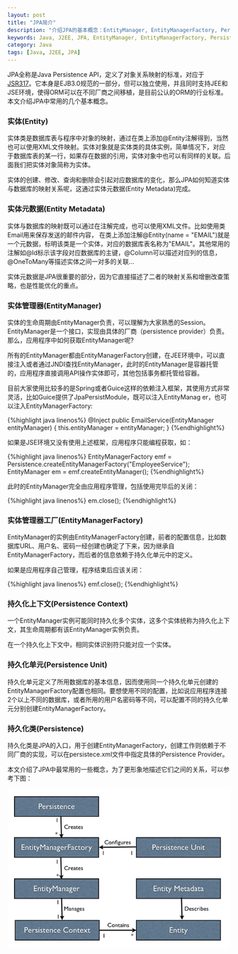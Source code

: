 ```yaml
---
layout: post
title: "JPA简介"
description: "介绍JPA的基本概念：EntityManager, EntityManagerFactory, Persistence Unit, Persistence Context"
keywords: Java, J2EE, JPA, EntityManager, EntityManagerFactory, Persistence Unit, Persistence Context, 实体, 持久化单元
category: Java
tags: [Java, J2EE, JPA]
---
```


JPA全称是Java Persistence API，定义了对象关系映射的标准，对应于[JSR317](http://jcp.org/en/jsr/detail?id=317)。它本身是EJB3.0规范的一部分，但可以独立使用，并且同时支持JEE和JSE环境，使得ORM可以在不同厂商之间移植，是目前公认的ORM的行业标准。本文介绍JPA中常用的几个基本概念。

### 实体(Entity)
实体类是数据库表与程序中对象的映射，通过在类上添加@Entity注解得到，当然也可以使用XML文件映射。实体对象就是实体类的具体实例，简单情况下，对应于数据库表的某一行，如果存在数据的引用，实体对象中也可以有同样的关联。后面我们把实体对象简称为实体。  

实体的创建、修改、查询和删除会引起对应数据库的变化，那么JPA如何知道实体与数据库的映射关系呢，这通过实体元数据(Entity Metadata)完成。

### 实体元数据(Entity Metadata)
实体与数据库的映射既可以通过在注解完成，也可以使用XML文件。比如使用类Email用来保存发送的邮件内容，
在类上添加注解@Entity(name = "EMAIL")就是一个元数据，标明该类是一个实体，对应的数据库表名称为"EMAIL"。其他常用的注解如@Id标示该字段对应数据库的主键，@Column可以描述对应列的信息，@OneToMany等描述实体之间一对多的关联...  

实体元数据是JPA很重要的部分，因为它直接描述了二者的映射关系和增删改查策略，也是性能优化的重点。

### 实体管理器(EntityManager)
实体的生命周期由EntityManager负责，可以理解为大家熟悉的Session。EntityManager是一个接口，实现由具体的厂商（persistence provider）负责。那么，应用程序中如何获取EntityManager呢?  

所有的EntityManager都由EntityManagerFactory创建，在JEE环境中，可以直接注入或者通过JNDI查找EntityManager，此时的EntityManager是容器托管的，应用程序直接调用API操作实体即可，其他包括事务都托管给容器。  

目前大家使用比较多的是Spring或者Guice这样的依赖注入框架，其使用方式非常灵活，比如Guice提供了JpaPersistModule，既可以注入EntityManag
er，也可以注入EntityManagerFactory:

{%highlight java linenos%}
    @Inject
    public EmailService(EntityManager entityManager) {
        this.entityManager = entityManager;
    }
{%endhighlight%}

如果是JSE环境又没有使用上述框架，应用程序只能编程获取，如：    

{%highlight java linenos%}
EntityManagerFactory emf = Persistence.createEntityManagerFactory("EmployeeService");
EntityManager em = emf.createEntityManager();
{%endhighlight%}

此时的EntityManager完全由应用程序管理，包括使用完毕后的关闭：

{%highlight java linenos%}
em.close();
{%endhighlight%}

### 实体管理器工厂(EntityManagerFactory)
EntityManager的实例由EntityManagerFactory创建，前者的配置信息，比如数据库URL、用户名、密码一经创建也确定了下来，因为继承自EntityManagerFactory，而后者的信息依赖于持久化单元中的定义。

如果是应用程序自己管理，程序结束后应该关闭：

{%highlight java linenos%}
emf.close();
{%endhighlight%}

### 持久化上下文(Persistence Context)
一个EntityManager实例可能同时持久化多个实体，这多个实体统称为持久化上下文，其生命周期都有该EntityManager实例负责。

在一个持久化上下文中，相同实体识别符只能对应一个实体。

### 持久化单元(Persistence Unit)
持久化单元定义了所用数据库的基本信息，因而使用同一个持久化单元创建的EntityManagerFactory配置也相同。要想使用不同的配置，比如说应用程序连接2个以上不同的数据库，或者所用的用户名密码等不同，可以配置不同的持久化单元分别创建EntityManagerFactory。

### 持久化类(Persistence)
持久化类是JPA的入口，用于创建EntityManagerFactory，创建工作则依赖于不同厂商的实现，可以在persistece.xml文件中指定具体的Persistence Provider。

本文介绍了JPA中最常用的一些概念，为了更形象地描述它们之间的关系，可以参考下图：
<p class="image-container middle">
<a href="#"><img alt="Relations between JPA concepts" src="/assets/images/jpa-introduction-relations.png"></a>
</p>
























